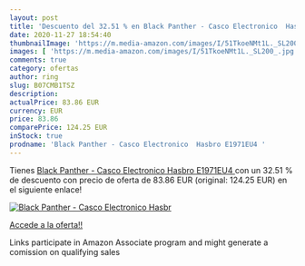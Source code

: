 ```yaml
---
layout: post
title: 'Descuento del 32.51 % en Black Panther - Casco Electronico  Hasbr'
date: 2020-11-27 18:54:40
thumbnailImage: 'https://m.media-amazon.com/images/I/51TkoeNMt1L._SL200_.jpg'
images: [ 'https://m.media-amazon.com/images/I/51TkoeNMt1L._SL200_.jpg' ]
comments: true
category: ofertas
author: ring
slug: B07CMB1TSZ
description:
actualPrice: 83.86 EUR
currency: EUR
price: 83.86
comparePrice: 124.25 EUR
inStock: true
prodname: 'Black Panther - Casco Electronico  Hasbro E1971EU4 '
---
```


Tienes [Black Panther - Casco Electronico  Hasbro E1971EU4 ](https://www.amazon.es/dp/B07CMB1TSZ/?tag=tolees-21) con un 32.51 % de descuento con precio de oferta de 83.86 EUR (original: 124.25 EUR) en el siguiente enlace!

[![Black Panther - Casco Electronico  Hasbr](https://m.media-amazon.com/images/I/51TkoeNMt1L._SL200_.jpg)](https://www.amazon.es/dp/B07CMB1TSZ/?tag=tolees-21)

[Accede a la oferta!!](https://www.amazon.es/dp/B07CMB1TSZ/?tag=tolees-21)

Links participate in Amazon Associate program and might generate a comission on qualifying sales


